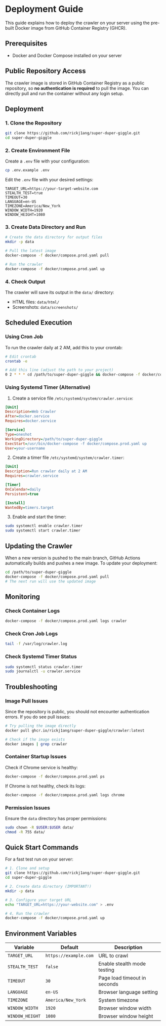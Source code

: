 # Deployment Guide

This guide explains how to deploy the crawler on your server using the pre-built Docker image from GitHub Container Registry (GHCR).

## Prerequisites

- Docker and Docker Compose installed on your server

## Public Repository Access

The crawler image is stored in GitHub Container Registry as a public repository, so **no authentication is required** to pull the image. You can directly pull and run the container without any login setup.

## Deployment

### 1. Clone the Repository

```bash
git clone https://github.com/rickj1ang/super-duper-giggle.git
cd super-duper-giggle
```

### 2. Create Environment File

Create a `.env` file with your configuration:

```bash
cp .env.example .env
```

Edit the `.env` file with your desired settings:

```env
TARGET_URL=https://your-target-website.com
STEALTH_TEST=true
TIMEOUT=30
LANGUAGE=en-US
TIMEZONE=America/New_York
WINDOW_WIDTH=1920
WINDOW_HEIGHT=1080
```

### 3. Create Data Directory and Run

```bash
# Create the data directory for output files
mkdir -p data

# Pull the latest image
docker-compose -f docker/compose.prod.yaml pull

# Run the crawler
docker-compose -f docker/compose.prod.yaml up
```

### 4. Check Output

The crawler will save its output in the `data/` directory:
- HTML files: `data/html/`
- Screenshots: `data/screenshots/`

## Scheduled Execution

### Using Cron Job

To run the crawler daily at 2 AM, add this to your crontab:

```bash
# Edit crontab
crontab -e

# Add this line (adjust the path to your project)
0 2 * * * cd /path/to/super-duper-giggle && docker-compose -f docker/compose.prod.yaml up >> /var/log/crawler.log 2>&1
```

### Using Systemd Timer (Alternative)

1. Create a service file `/etc/systemd/system/crawler.service`:

```ini
[Unit]
Description=Web Crawler
After=docker.service
Requires=docker.service

[Service]
Type=oneshot
WorkingDirectory=/path/to/super-duper-giggle
ExecStart=/usr/bin/docker-compose -f docker/compose.prod.yaml up
User=your-username
```

2. Create a timer file `/etc/systemd/system/crawler.timer`:

```ini
[Unit]
Description=Run crawler daily at 2 AM
Requires=crawler.service

[Timer]
OnCalendar=daily
Persistent=true

[Install]
WantedBy=timers.target
```

3. Enable and start the timer:

```bash
sudo systemctl enable crawler.timer
sudo systemctl start crawler.timer
```

## Updating the Crawler

When a new version is pushed to the main branch, GitHub Actions automatically builds and pushes a new image. To update your deployment:

```bash
cd /path/to/super-duper-giggle
docker-compose -f docker/compose.prod.yaml pull
# The next run will use the updated image
```

## Monitoring

### Check Container Logs

```bash
docker-compose -f docker/compose.prod.yaml logs crawler
```

### Check Cron Job Logs

```bash
tail -f /var/log/crawler.log
```

### Check Systemd Timer Status

```bash
sudo systemctl status crawler.timer
sudo journalctl -u crawler.service
```

## Troubleshooting

### Image Pull Issues

Since the repository is public, you should not encounter authentication errors. If you do see pull issues:

```bash
# Try pulling the image directly
docker pull ghcr.io/rickj1ang/super-duper-giggle/crawler:latest

# Check if the image exists
docker images | grep crawler
```

### Container Startup Issues

Check if Chrome service is healthy:

```bash
docker-compose -f docker/compose.prod.yaml ps
```

If Chrome is not healthy, check its logs:

```bash
docker-compose -f docker/compose.prod.yaml logs chrome
```

### Permission Issues

Ensure the `data` directory has proper permissions:

```bash
sudo chown -R $USER:$USER data/
chmod -R 755 data/
```

## Quick Start Commands

For a fast test run on your server:

```bash
# 1. Clone and setup
git clone https://github.com/rickj1ang/super-duper-giggle.git
cd super-duper-giggle

# 2. Create data directory (IMPORTANT!)
mkdir -p data

# 3. Configure your target URL
echo "TARGET_URL=https://your-website.com" > .env

# 4. Run the crawler
docker-compose -f docker/compose.prod.yaml up
```

## Environment Variables

| Variable | Default | Description |
|----------|---------|-------------|
| `TARGET_URL` | `https://example.com` | URL to crawl |
| `STEALTH_TEST` | `false` | Enable stealth mode testing |
| `TIMEOUT` | `30` | Page load timeout in seconds |
| `LANGUAGE` | `en-US` | Browser language setting |
| `TIMEZONE` | `America/New_York` | System timezone |
| `WINDOW_WIDTH` | `1920` | Browser window width |
| `WINDOW_HEIGHT` | `1080` | Browser window height |

